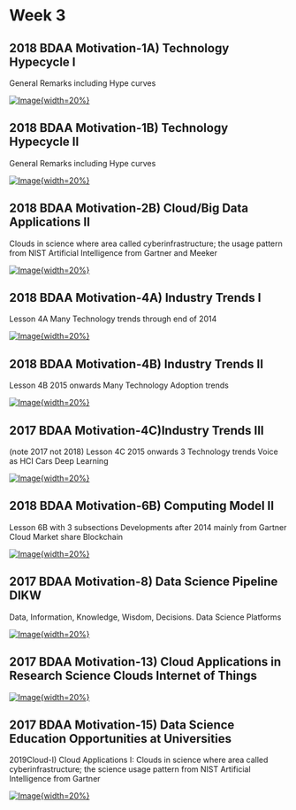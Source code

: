 # Week 3

## 2018 BDAA Motivation-1A) Technology Hypecycle I 

General Remarks including Hype curves

[![Image](images/motivation_old/techhype1.jpg){width=20%}](https://www.youtube.com/watch?v=sAbYkZHD81U&list=PLy0VLh_GFyz-SuEkfPdRkEsimVPK39V_K&index=2&t=0s)

## 2018 BDAA Motivation-1B) Technology Hypecycle II 

General Remarks including Hype curves

[![Image](images/motivation_old/techhype2.jpg){width=20%}](https://www.youtube.com/watch?v=fEcQl7jhwu0&list=PLy0VLh_GFyz-SuEkfPdRkEsimVPK39V_K&index=3&t=0s)

## 2018 BDAA Motivation-2B) Cloud/Big Data Applications II 

Clouds in science where area called cyberinfrastructure; the usage
pattern from NIST Artificial Intelligence from Gartner and Meeker

[![Image](images/motivation_old/cloudbigdata2.jpg){width=20%}](https://www.youtube.com/watch?v=_y0Efn_iakY&list=PLy0VLh_GFyz-SuEkfPdRkEsimVPK39V_K&index=4&t=0s)

## 2018 BDAA Motivation-4A) Industry Trends I 

Lesson 4A Many Technology trends through end of 2014

[![Image](images/motivation_old/industrytrends1.jpg){width=20%}](https://www.youtube.com/watch?v=s_T5IBP05x4&list=PLy0VLh_GFyz-SuEkfPdRkEsimVPK39V_K&index=6&t=0s)

## 2018 BDAA Motivation-4B) Industry Trends II 

Lesson 4B 2015 onwards Many Technology Adoption trends

[![Image](images/motivation_old/industrytrends2.jpg){width=20%}](https://www.youtube.com/watch?v=1ocZBhIGwlk&list=PLy0VLh_GFyz-SuEkfPdRkEsimVPK39V_K&index=7&t=0s)

## 2017 BDAA Motivation-4C)Industry Trends III 

(note 2017 not 2018) Lesson 4C 2015
onwards 3 Technology trends Voice as HCI Cars Deep Learning

[![Image](images/motivation_old/industrytrends3.jpg){width=20%}](https://www.youtube.com/watch?v=d6SUm0Mb0LY&list=PLy0VLh_GFyz-SuEkfPdRkEsimVPK39V_K&index=8&t=0s)

## 2018 BDAA Motivation-6B) Computing Model II 

Lesson 6B with 3 subsections 
Developments after 2014 mainly from Gartner Cloud Market share Blockchain

[![Image](images/motivation_old/motivation.jpg){width=20%}](https://www.youtube.com/watch?v=_F8-LaQ5Oso&list=PLy0VLh_GFyz-SuEkfPdRkEsimVPK39V_K&index=9&t=0s)

## 2017 BDAA Motivation-8) Data Science Pipeline DIKW 

Data, Information, Knowledge, Wisdom, Decisions.  Data Science Platforms

[![Image](images/motivation_old/datasciencepipeline.jpg){width=20%}](https://www.youtube.com/watch?v=3bpOQge-fPA&list=PLy0VLh_GFyz-SuEkfPdRkEsimVPK39V_K&index=10&t=0s)

## 2017 BDAA Motivation-13) Cloud Applications in Research Science Clouds Internet of Things

[![Image](images/motivation_old/cloudapplicationsresearch.jpg){width=20%}](https://www.youtube.com/watch?v=_6aQn5daW4Y&list=PLy0VLh_GFyz-SuEkfPdRkEsimVPK39V_K&index=11&t=0s)

## 2017 BDAA Motivation-15) Data Science Education Opportunities at Universities

2019Cloud-I) Cloud Applications I: Clouds in science where area called
cyberinfrastructure; the science usage pattern from NIST Artificial
Intelligence from Gartner

[![Image](images/motivation_old/datascienceeduation.jpg){width=20%}](https://www.youtube.com/watch?v=SWCiCbwmWjA&list=PLy0VLh_GFyz-SuEkfPdRkEsimVPK39V_K&index=12&t=0s)